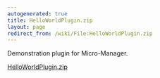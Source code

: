 ```yaml
---
autogenerated: true
title: HelloWorldPlugin.zip
layout: page
redirect_from: /wiki/File:HelloWorldPlugin.zip
---
```


Demonstration plugin for Micro-Manager.

[HelloWorldPlugin.zip](/media/files/HelloWorldPlugin.zip)

